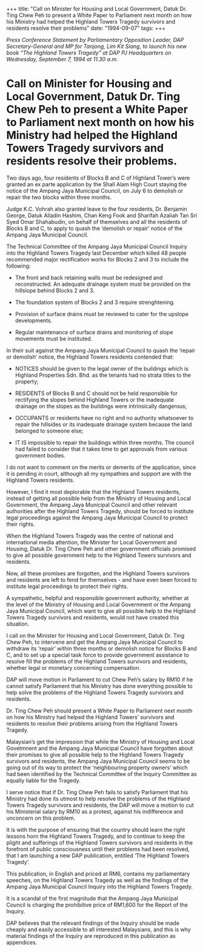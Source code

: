 +++ 
title: "Call on Minister for Housing and Local Government, Datuk Dr. Ting Chew Peh to present a White Paper to Parliament next month on how his Ministry had helped the Highland Towers Tragedy survivors and residents resolve their problems"
date: "1994-09-07"
tags:
+++

_Press Conference Statement by Parliamentary Opposition Leader, DAP Secretary-General and MP for Tanjong, Lim Kit Siang, to launch his new book “The Highland Towers Tragedy” at DAP PJ Headquarters on Wednesday, September 7, 1994 at 11.30 a.m._

# Call on Minister for Housing and Local Government, Datuk Dr. Ting Chew Peh to present a White Paper to Parliament next month on how his Ministry had helped the Highland Towers Tragedy survivors and residents resolve their problems.

Two days ago, four residents of Blocks B and C of Highland Tower’s were granted an ex parte application by the Shall Alam High Court staying the notice of the Ampang Jaya Municipal Council, on July 6 to demolish or repair the two blocks within three months.</u>
 
Judge K.C. Vohrah also granted leave to the four residents, Dr. Benjamin George, Datuk Alladin Hashim, Chan Keng Fook and Sharifah Azaliah Tan Sri Syed Omar Shahabudin, on behalf of themselves and all the residents of Blocks B and C, to apply to quash the ‘demolish or repair’ notice of the Ampang Jaya Municipal Council.

The Technical Committee of the Ampang Jaya Municipal Council Inquiry into the Highland Towers Tragedy last December which killed 48 people recommended major rectification works for Blocks 2 and 3 to include the following:

* The front and back retaining walls must be redesigned and reconstructed. An adequate drainage system must be provided on the hillslope behind Blocks 2 and 3.

* The foundation system of Blocks 2 and 3 require strenghtening.

* Provision of surface drains must be reviewed to cater for the upslope developments.

* Regular maintenance of surface drains and monitoring of slope movements must be instituted.

In their suit against the Ampang Jaya Municipal Council to quash the ‘repair or demolish’ notice, the Highland Towers residents contended that:

* NOTICES should be given to the legal owner of the buildings which is Highland Properties Sdn. Bhd. as the tenants had no strata titles to the property;

* RESIDENTS of Blocks B and C should not be held responsible for rectifying the slopes behind Highland Towers or the inadequate drainage on the slopes as the buildings were intrinsically dangerous;

* OCCUPANTS or residents have no right and no authority whatsoever to repair the hillsides or its inadequate drainage system because the land belonged to someone else;

* IT IS impossible to repair the buildings within three months. The council had failed to consider that it takes time to get approvals from various government bodies.

I do not want to comment on the merits or demerits of the application, since it is pending in court, although all my sympathies and support are with the Highland Towers residents.

However, I find it most deplorable that the Highland Towers residents, instead of getting all possible help from the Ministry of Housing and Local Government, the Ampang Jaya Municipal Council and other relevant authorities after the Highland Towers Tragedy, should be forced to institute legal proceedings against the Ampang Jaya Municipal Council to protect their rights.

When the Highland Towers Tragedy was the centre of national and international media attention, the Minister for Local Government and Housing, Datuk Dr. Ting Chew Peh and other government officials
promised to give all possible government help to the Highland Towers survivors and residents.

Now, all these promises are forgotten, and the Highland Towers survivors and residents are left to fend for themselves - and have even been forced to institute legal proceedings to protect their rights.

A sympathetic, helpful and responsible government authority, whether at the level of the Ministry of Housing and Local Government or the Ampang Jaya Municipal Council, which want to give all possible help to the Highland Towers Tragedy survivors and residents, would not have created this situation.

I call on the Minister for Housing and Local Government, Datuk Dr. Ting Chew Peh, to intervene and get the Ampang Jaya Municipal Council to withdraw its ‘repair’ within three months or demolish notice for Blocks B and C, and to set up a special task force to provide government assistance to resolve fill the problems of the Highland Towers survivors and residents, whether legal or monetary concerning compensation.

DAP will move motion in Parliament to cut Chew Peh’s salary by RM10 if he cannot satisfy Parliament that his Ministry has done everything possible to help solve the problems of the Highland Towers Tragedy survivors and residents.

Dr. Ting Chew Peh should present a White Paper to Parliament next month on how his Ministry had helped the Highland Towers’ survivors and residents to resolve their problems arising from the Highland Towers Tragedy.

Malaysian’s get the impression that while the Ministry of Housing and Local Govetmnent and the Ampang Jaya Municipal Council have forgotten about their promises to give all possible help to the Highland Towers Tragedy survivors and residents, the Ampang Jaya Municipal Council seems to be going out of its way to protect the ‘neighbouring property owners’ which had been identified by the Technical Committee of the Inquiry Committee as equally liable for the Tragedy.

I serve notice that if Dr. Ting Chew Peh fails to satisfy Parliament that his Ministry had done its utmost to help resolve the problems of the Highland Towers Tragedy survivors and residents, the DAP will move a motion to cut his Ministerial salary by RM10 as a protest, against his indifference and unconcern on this problem.

It is with the purpose of ensuring that the country should learn the right lessons horn the Highland Towers Tragedy, and to continue to keep the plight and sufferings of the Highland Towers survivors and residents in the forefront of public consciousness until their problems had been resolved, that I am launching a new DAP publication, entitled ‘The Highland Towers Tragedy’.

This publication, in English and priced at RM6, contains my parliamentary speeches, on the Highland Towers Tragedy as well as the findings of the Ampang Jaya Municipal Council Inquiry into the Highland Towers Tragedy.

It is a scandal of the first magnitude that the Ampang Jaya Municipal Council is charging the prohibitive price of RM1,600 for the Report of the Inquiry.

DAP believes that the relevant findings of the Inquiry should be made cheaply and easily accessible to all interested Malaysians, and this is why material findings of the Inquiry are reproduced in this publication as appendices.
 
